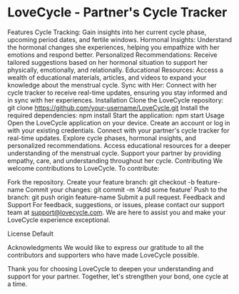 # LoveCycle - Partner's Cycle Tracker
Features
Cycle Tracking: Gain insights into her current cycle phase, upcoming period dates, and fertile windows.
Hormonal Insights: Understand the hormonal changes she experiences, helping you empathize with her emotions and respond better.
Personalized Recommendations: Receive tailored suggestions based on her hormonal situation to support her physically, emotionally, and relationally.
Educational Resources: Access a wealth of educational materials, articles, and videos to expand your knowledge about the menstrual cycle.
Sync with Her: Connect with her cycle tracker to receive real-time updates, ensuring you stay informed and in sync with her experiences.
Installation
Clone the LoveCycle repository: git clone https://github.com/your-username/LoveCycle.git
Install the required dependencies: npm install
Start the application: npm start
Usage
Open the LoveCycle application on your device.
Create an account or log in with your existing credentials.
Connect with your partner's cycle tracker for real-time updates.
Explore cycle phases, hormonal insights, and personalized recommendations.
Access educational resources for a deeper understanding of the menstrual cycle.
Support your partner by providing empathy, care, and understanding throughout her cycle.
Contributing
We welcome contributions to LoveCycle. To contribute:

Fork the repository.
Create your feature branch: git checkout -b feature-name
Commit your changes: git commit -m 'Add some feature'
Push to the branch: git push origin feature-name
Submit a pull request.
Feedback and Support
For feedback, suggestions, or issues, please contact our support team at support@lovecycle.com. We are here to assist you and make your LoveCycle experience exceptional.

License
Default

Acknowledgments
We would like to express our gratitude to all the contributors and supporters who have made LoveCycle possible.

Thank you for choosing LoveCycle to deepen your understanding and support for your partner. Together, let's strengthen your bond, one cycle at a time.
